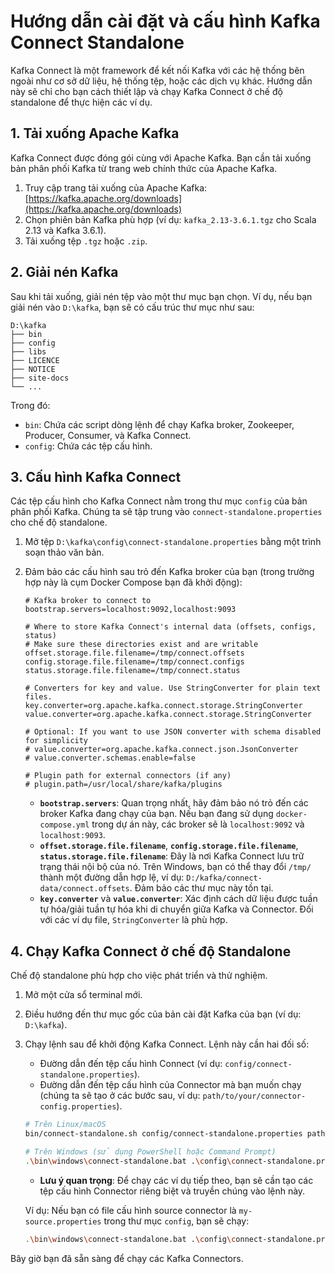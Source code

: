 # Hướng dẫn cài đặt và cấu hình Kafka Connect Standalone

Kafka Connect là một framework để kết nối Kafka với các hệ thống bên ngoài như cơ sở dữ liệu, hệ thống tệp, hoặc các dịch vụ khác. Hướng dẫn này sẽ chỉ cho bạn cách thiết lập và chạy Kafka Connect ở chế độ standalone để thực hiện các ví dụ.

## 1. Tải xuống Apache Kafka

Kafka Connect được đóng gói cùng với Apache Kafka. Bạn cần tải xuống bản phân phối Kafka từ trang web chính thức của Apache Kafka.

1.  Truy cập trang tải xuống của Apache Kafka: [https://kafka.apache.org/downloads](https://kafka.apache.org/downloads)
2.  Chọn phiên bản Kafka phù hợp (ví dụ: `kafka_2.13-3.6.1.tgz` cho Scala 2.13 và Kafka 3.6.1).
3.  Tải xuống tệp `.tgz` hoặc `.zip`.

## 2. Giải nén Kafka

Sau khi tải xuống, giải nén tệp vào một thư mục bạn chọn. Ví dụ, nếu bạn giải nén vào `D:\kafka`, bạn sẽ có cấu trúc thư mục như sau:

```
D:\kafka
├── bin
├── config
├── libs
├── LICENCE
├── NOTICE
├── site-docs
└── ...
```

Trong đó:
*   `bin`: Chứa các script dòng lệnh để chạy Kafka broker, Zookeeper, Producer, Consumer, và Kafka Connect.
*   `config`: Chứa các tệp cấu hình.

## 3. Cấu hình Kafka Connect

Các tệp cấu hình cho Kafka Connect nằm trong thư mục `config` của bản phân phối Kafka. Chúng ta sẽ tập trung vào `connect-standalone.properties` cho chế độ standalone.

1.  Mở tệp `D:\kafka\config\connect-standalone.properties` bằng một trình soạn thảo văn bản.
2.  Đảm bảo các cấu hình sau trỏ đến Kafka broker của bạn (trong trường hợp này là cụm Docker Compose bạn đã khởi động):

    ```properties
    # Kafka broker to connect to
    bootstrap.servers=localhost:9092,localhost:9093

    # Where to store Kafka Connect's internal data (offsets, configs, status)
    # Make sure these directories exist and are writable
    offset.storage.file.filename=/tmp/connect.offsets
    config.storage.file.filename=/tmp/connect.configs
    status.storage.file.filename=/tmp/connect.status

    # Converters for key and value. Use StringConverter for plain text files.
    key.converter=org.apache.kafka.connect.storage.StringConverter
    value.converter=org.apache.kafka.connect.storage.StringConverter

    # Optional: If you want to use JSON converter with schema disabled for simplicity
    # value.converter=org.apache.kafka.connect.json.JsonConverter
    # value.converter.schemas.enable=false

    # Plugin path for external connectors (if any)
    # plugin.path=/usr/local/share/kafka/plugins
    ```
    *   **`bootstrap.servers`**: Quan trọng nhất, hãy đảm bảo nó trỏ đến các broker Kafka đang chạy của bạn. Nếu bạn đang sử dụng `docker-compose.yml` trong dự án này, các broker sẽ là `localhost:9092` và `localhost:9093`.
    *   **`offset.storage.file.filename`**, **`config.storage.file.filename`**, **`status.storage.file.filename`**: Đây là nơi Kafka Connect lưu trữ trạng thái nội bộ của nó. Trên Windows, bạn có thể thay đổi `/tmp/` thành một đường dẫn hợp lệ, ví dụ: `D:/kafka/connect-data/connect.offsets`. Đảm bảo các thư mục này tồn tại.
    *   **`key.converter`** và **`value.converter`**: Xác định cách dữ liệu được tuần tự hóa/giải tuần tự hóa khi di chuyển giữa Kafka và Connector. Đối với các ví dụ file, `StringConverter` là phù hợp.

## 4. Chạy Kafka Connect ở chế độ Standalone

Chế độ standalone phù hợp cho việc phát triển và thử nghiệm.

1.  Mở một cửa sổ terminal mới.
2.  Điều hướng đến thư mục gốc của bản cài đặt Kafka của bạn (ví dụ: `D:\kafka`).
3.  Chạy lệnh sau để khởi động Kafka Connect. Lệnh này cần hai đối số:
    *   Đường dẫn đến tệp cấu hình Connect (ví dụ: `config/connect-standalone.properties`).
    *   Đường dẫn đến tệp cấu hình của Connector mà bạn muốn chạy (chúng ta sẽ tạo ở các bước sau, ví dụ: `path/to/your/connector-config.properties`).

    ```bash
    # Trên Linux/macOS
    bin/connect-standalone.sh config/connect-standalone.properties path/to/your/connector-config.properties

    # Trên Windows (sử dụng PowerShell hoặc Command Prompt)
    .\bin\windows\connect-standalone.bat .\config\connect-standalone.properties .\path\to\your\connector-config.properties
    ```
    *   **Lưu ý quan trọng**: Để chạy các ví dụ tiếp theo, bạn sẽ cần tạo các tệp cấu hình Connector riêng biệt và truyền chúng vào lệnh này.

    Ví dụ: Nếu bạn có file cấu hình source connector là `my-source.properties` trong thư mục `config`, bạn sẽ chạy:
    ```bash
    .\bin\windows\connect-standalone.bat .\config\connect-standalone.properties .\config\my-source.properties
    ```

Bây giờ bạn đã sẵn sàng để chạy các Kafka Connectors.